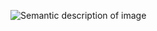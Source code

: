 ![Semantic description of image](/C:\Users\acer\Documents\UCF\Homework\DayPlanner\workdayscheduler.png "Image Title")
